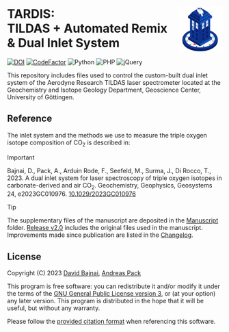 <!-- This is the README file for GitHub -->
# TARDIS: <img src="/controller/images/TARDIS_logo.png" align="right" width="105"/> <br/> TILDAS + Automated Remix & Dual Inlet System

[![DOI](https://zenodo.org/badge/DOI/10.5281/zenodo.8337576.svg)](https://doi.org/10.5281/zenodo.8337576)
[![CodeFactor](https://www.codefactor.io/repository/github/davidbajnai/tardis/badge?s=e60c8acc0095fc83f8522a69115b1e3ed10c7320)](https://www.codefactor.io/repository/github/davidbajnai/tardis)
![Python](https://img.shields.io/badge/dynamic/json?url=https%3A%2F%2Fgithub.com%2Fdavidbajnai%2FTARDIS%2Fraw%2F9be8a66983234d9d2491201fe2eb4432b56e265a%2F.github%2Fversions.json&query=%24.python&label=Python&color=3572a5)
![PHP](https://img.shields.io/badge/dynamic/json?url=https%3A%2F%2Fgithub.com%2Fdavidbajnai%2FTARDIS%2Fraw%2F9be8a66983234d9d2491201fe2eb4432b56e265a%2F.github%2Fversions.json&query=%24.php&label=PHP&color=4f5d95)
![jQuery](https://img.shields.io/badge/dynamic/json?url=https%3A%2F%2Fgithub.com%2Fdavidbajnai%2FTARDIS%2Fraw%2F9be8a66983234d9d2491201fe2eb4432b56e265a%2F.github%2Fversions.json&query=%24.js&label=jQuery&color=f1e05a)

This repository includes files used to control the custom-built dual inlet system of the Aerodyne Research TILDAS laser spectrometer located at the Geochemistry and Isotope Geology Department, Geoscience Center, University of Göttingen.

## Reference
The inlet system and the methods we use to measure the triple oxygen isotope composition of CO<sub>2</sub> is described in:

>[!IMPORTANT]
>Bajnai, D., Pack, A., Arduin Rode, F., Seefeld, M., Surma, J., Di Rocco, T., 2023. A dual inlet system for laser spectroscopy of triple oxygen isotopes in carbonate-derived and air CO<sub>2</sub>. Geochemistry, Geophysics, Geosystems 24, e2023GC010976. [10.1029/2023GC010976](https://doi.org/10.1029/2023GC010976)

>[!TIP]
>The supplementary files of the manuscript are deposited in the [Manuscript](/data/Manuscript) folder. [Release v2.0](https://github.com/davidbajnai/TARDIS/tree/v2.0) includes the original files used in the manuscript. Improvements made since publication are listed in the [Changelog](CHANGELOG.md). 

## License

Copyright (C) 2023 <a href="https://davidbajnai.eu">David Bajnai</a>, <a href="https://www.uni-goettingen.de/en/78572.html">Andreas Pack</a>

This program is free software: you can redistribute it and/or modify
it under the terms of the [GNU General Public License version 3](LICENSE), or (at your option) any later version. This program is distributed in the hope that it will be useful,
but without any warranty.

Please follow the [provided citation format](CITATION.cff) when referencing this software.